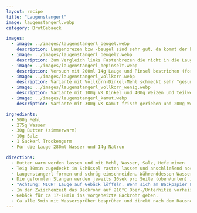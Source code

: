 ```yaml
---
layout: recipe
title: "Laugenstangerl"
image: laugenstangerl.webp
category: BrotGebaeck

images:
  - image: ../images/laugenstangerl_beugel.webp
    description: Laugenbrezen bzw -beugel sind sehr gut, da kommt der Laugengeschmack noch besser rüber. Dafür zerteilt man jede der 8 Kugeln nochmal in 2 Kugeln (d.h. in Summe 16) und taucht sie ca 20-30sek in die Lauge.
  - image: ../images/laugenstangerl_beugel2.webp
    description: Zum Vergleich links Fastenbrezen die nicht in die Lauge kommen sondern nur kurz unter den laufenden Wasserhahn gehalten werden.
  - image: ../images/laugenstangerl_bepinselt.webp
    description: Versuch mit 200ml 14g Lauge und Pinsel bestrichen (formen, 30min rasten, einschneiden, Lauge, Sesam). Sehr luftig und groß dank Gehzeit, aber ohne Eintauchen bleiben sie zu hell (obwohl Lauge konzentrierter ist)
  - image: ../images/laugenstangerl_vollkorn.webp
    description: Variante mit Vollkorn-Dinkel-Mehl schmeckt sehr "gesund" aber auch gut. Evtl nur 50% Vollkornmehl probieren
  - image: ../images/laugenstangerl_vollkorn_wenig.webp
    description: Variante mit 100g VK Dinkel und 400g Weizen und teilweise dunklen Sesam ist auch sehr gut. Ich hab nachträglich Natronlauge drübergeschüttet, dadurch haben sie eine schöne Farbe aber sind am Backpapier angeklebt (daher eher nicht machen)
  - image: ../images/laugenstangerl_kamut.webp
    description: Variante mit 300g VK Kamut frisch gerieben und 200g Weizenmehl. War ziemlich trocken und nicht so gut wie mit nur weißem Mehl. Vmtl passt Natronlauge + VK einfach nicht wirklich zusammen

ingredients:
  - 500g Mehl
  - 275g Wasser
  - 30g Butter (zimmerwarm)
  - 10g Salz
  - 1 Sackerl Trockengerm
  - Für die Lauge 280ml Wasser und 14g Natron

directions:
  - Butter warm werden lassen und mit Mehl, Wasser, Salz, Hefe mixen
  - Teig 30min zugedeckt in Schüssel rasten lassen und anschließend nochmal kurz durchkneten und in 8 Teile zerteilen
  - Laugenstangerl formen und schräg einschneiden. Währenddessen Wasser aufkochen, vom Herd nehmen und Natron hinzufügen (letztes Mal mitgekocht und hat super Farbe ergeben, kA ob es einen Unterschied macht)
  - Die geformten Stangen werden jeweils 10sek pro Seite (oben/unten) in die Lauge getaucht, herausgenommen und sollten nochmal 5min rasten um aufzugehen (optional mit Sesam bestreuen)
  - "Achtung: NICHT Lauge auf Gebäck löffeln. Wenn sich am Backpapier Lauge sammelt werden sie am Schluss unten weich und kleben im schlimmsten Fall am Backpapier!"
  - In der Zwischenzeit das Backrohr auf 210°C Ober-/Unterhitze vorheizen
  - Gebäck für ca 17-18min ins vorgeheizte Backrohr geben.
  - Ca alle 5min mit Wassersprüher besprühen und direkt nach dem Rausnehmen nochmal besprühen
---
```

